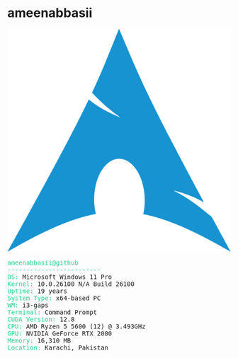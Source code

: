 # ameenabbasii  
![Neofetch](https://github.com/ameenabbasii/ameenabbasii/blob/main/arch.png)

<pre>
<span style="color: #23D18B;">ameenabbasii@github</span>  
<span style="color: #23D18B;">-------------------------</span>  
<span style="color: #23D18B;">OS:</span> Microsoft Windows 11 Pro  
<span style="color: #23D18B;">Kernel:</span> 10.0.26100 N/A Build 26100  
<span style="color: #23D18B;">Uptime:</span> 19 years  
<span style="color: #23D18B;">System Type:</span> x64-based PC  
<span style="color: #23D18B;">WM:</span> i3-gaps  
<span style="color: #23D18B;">Terminal:</span> Command Prompt  
<span style="color: #23D18B;">CUDA Version:</span> 12.8  
<span style="color: #23D18B;">CPU:</span> AMD Ryzen 5 5600 (12) @ 3.493GHz  
<span style="color: #23D18B;">GPU:</span> NVIDIA GeForce RTX 2080  
<span style="color: #23D18B;">Memory:</span> 16,310 MB  
<span style="color: #23D18B;">Location:</span> Karachi, Pakistan  
</pre>
